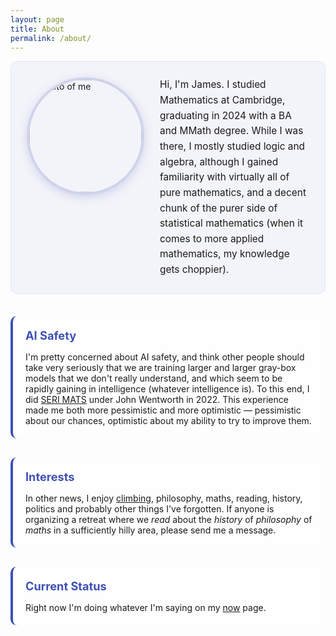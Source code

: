 ```yaml
---
layout: page
title: About
permalink: /about/
---
```


<div class="about-content">
  <div class="profile-section">
    <div class="profile-image">
      <img src="/images/Photo_of_James.jpg" alt="Photo of me">
    </div>
    <div class="profile-text">
      <p>Hi, I'm James. I studied Mathematics at Cambridge, graduating in 2024 with a BA and MMath degree. While I was there, I mostly studied logic and algebra, although I gained familiarity with virtually all of pure mathematics, and a decent chunk of the purer side of statistical mathematics (when it comes to more applied mathematics, my knowledge gets choppier).</p>
    </div>
  </div>

  <div class="section">
    <h3>AI Safety</h3>
    <p>I'm pretty concerned about AI safety, and think other people should take very seriously that we are training larger and larger gray-box models that we don't really understand, and which seem to be rapidly gaining in intelligence (whatever intelligence is). To this end, I did <a href="https://www.matsprogram.org/">SERI MATS</a> under John Wentworth in 2022. This experience made me both more pessimistic and more optimistic — pessimistic about our chances, optimistic about my ability to try to improve them.</p>
  </div>

  <div class="section">
    <h3>Interests</h3>
    <p>In other news, I enjoy <a href="/galleries/climbing_photos">climbing</a>, philosophy, maths, reading, history, politics and probably other things I've forgotten. If anyone is organizing a retreat where we <em>read</em> about the <em>history</em> of <em>philosophy</em> of <em>maths</em> in a sufficiently hilly area, please send me a message.</p>
  </div>

  <div class="section">
    <h3>Current Status</h3>
    <p>Right now I'm doing whatever I'm saying on my <a href="/now/">now</a> page.</p>
  </div>
</div>

<style>
  .about-content {
    max-width: 100%;
  }

  .profile-section {
    display: flex;
    align-items: flex-start;
    gap: 25px;
    margin-bottom: 35px;
    padding: 25px;
    background: rgba(63, 81, 181, 0.05);
    border-radius: 12px;
    border: 1px solid rgba(63, 81, 181, 0.1);
  }

  .profile-image {
    flex-shrink: 0;
  }

  .profile-image img {
    width: 180px;
    height: 180px;
    object-fit: cover;
    border-radius: 50%;
    border: 4px solid rgba(63, 81, 181, 0.2);
    box-shadow: 0 4px 15px rgba(63, 81, 181, 0.2);
    transition: transform 0.3s ease, box-shadow 0.3s ease;
  }

  .profile-image img:hover {
    transform: scale(1.05);
    box-shadow: 0 6px 20px rgba(63, 81, 181, 0.3);
  }

  .profile-text {
    flex: 1;
    display: flex;
    align-items: center;
  }

  .profile-text p {
    margin: 0;
    font-size: 1.1em;
    line-height: 1.6;
  }

  .section {
    margin-bottom: 30px;
    padding: 20px;
    background: rgba(255, 255, 255, 0.6);
    border-radius: 10px;
    border-left: 4px solid #3f51b5;
    transition: all 0.3s ease;
  }

  .section:hover {
    background: rgba(255, 255, 255, 0.8);
    transform: translateX(5px);
    box-shadow: 0 3px 10px rgba(63, 81, 181, 0.1);
  }

  .section h3 {
    margin-top: 0 !important;
    margin-bottom: 15px !important;
    color: #3f51b5 !important;
    font-size: 1.3em !important;
    border-bottom: none !important;
    padding-bottom: 0 !important;
  }

  .section p {
    margin-bottom: 0 !important;
  }

  /* Responsive design */
  @media (max-width: 768px) {
    .profile-section {
      flex-direction: column;
      text-align: center;
      gap: 20px;
    }

    .profile-image img {
      width: 150px;
      height: 150px;
    }

    .section {
      padding: 15px;
    }
  }

  @media (max-width: 480px) {
    .profile-image img {
      width: 120px;
      height: 120px;
    }

    .profile-section {
      padding: 20px 15px;
    }
  }
</style>